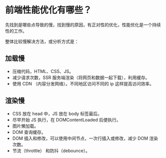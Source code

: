 # 前端性能优化有哪些？

先找到是哪些点导致的慢，找到慢的原因，有正对性的优化，性能优化是一个持续性的工作。

整体比较慢解决方法，或分析方式是：

## 加载慢

- 压缩代码，HTML、CSS、JS。
- 减少请求次数，SSR 服务端渲染（将网页和数据一起下载），利用缓存。
- 使用 CDN （内容分发网络）。不同地区访问不同的 ip 这样提高访问效率。

## 渲染慢

- CSS 放在 head 中，JS 放在 body 标签最后。
- 尽早开始 JS 执行，在 DOMContentLoaded 后便执行。
- 图片懒加载。
- DOM 查询缓存。
- DOM 插入和修改，可以使用中间节点，一次行插入或修改，减少 DOM 渲染次数。
- 节流（throttle） 和防抖（debounce）。